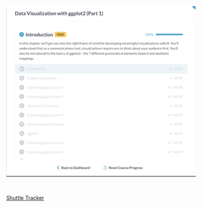 
![ggplot2](https://github.com/sriyuthsagi/CSCI-4961-Open-Source-Software/blob/master/labs/lab-08/Screenshot%202019-08-02%2008.43.01.png)


![]()




[Shuttle Tracker](https://rcos.io/projects/wtg/shuttletracker/profile)
